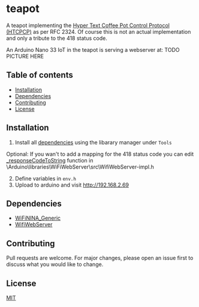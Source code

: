 # teapot

A teapot implementing the [Hyper Text Coffee Pot Control Protocol (HTCPCP)](https://en.wikipedia.org/wiki/Hyper_Text_Coffee_Pot_Control_Protocol) as per RFC 2324.
Of course this is not an actual implementation and only a tribute to the 418 status code.

An Arduino Nano 33 IoT in the teapot is serving a webserver at: TODO
PICTURE HERE

## Table of contents

- [Installation](#installation)
- [Dependencies](#dependencies)
- [Contributing](#contributing)
- [License](#license)

## Installation

1. Install all [dependencies](#dependencies) using the libarary manager under `Tools`

Optional: If you wan't to add a mapping for the 418 status code you can edit [\_responseCodeToString](https://github.com/khoih-prog/WiFiWebServer/blob/master/src/WiFiWebServer-impl.h) function in \Arduino\libraries\WiFiWebServer\src\WifiWebServer-impl.h

2. Define variables in `env.h`
3. Upload to arduino and visit http://192.168.2.69

## Dependencies

- [WiFiNINA_Generic](https://github.com/khoih-prog/WiFiNINA_Generic)
- [WifiWebServer](https://github.com/khoih-prog/WiFiWebServer)

## Contributing

Pull requests are welcome. For major changes, please open an issue first to discuss what you would like to change.

## License

[MIT](https://choosealicense.com/licenses/mit/)
